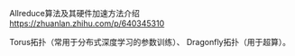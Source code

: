 
Allreduce算法及其硬件加速方法介绍
https://zhuanlan.zhihu.com/p/640345310


Torus拓扑（常用于分布式深度学习的参数训练）、
Dragonfly拓扑（用于超算）。